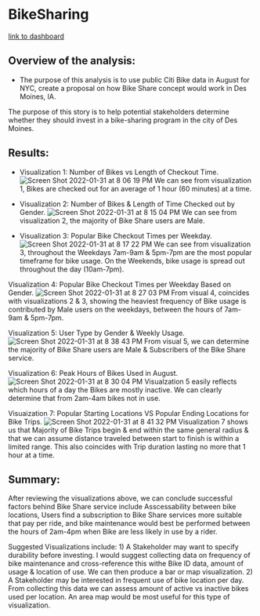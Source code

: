 # BikeSharing

[link to dashboard](https://public.tableau.com/views/BikeSharingChallenge_16436038675530/CheckoutTimesforUsers?:language=en-US&:display_count=n&:origin=viz_share_link)

## Overview of the analysis: 
* The purpose of this analysis is to use public Citi Bike data in August for NYC, create a proposal on how Bike Share concept would work in Des Moines, IA.

The purpose of this story is to help potential stakeholders determine whether they should invest in a bike-sharing program in the city of Des Moines.

## Results: 
* Visualization 1: Number of Bikes vs Length of Checkout Time. 
![Screen Shot 2022-01-31 at 8 06 19 PM](https://user-images.githubusercontent.com/91990957/151898070-36b8ff93-762a-4cdb-98b3-93f2423a727d.png)
We can see from visualization 1, Bikes are checked out for an average of 1 hour (60 minutes) at a time. 

* Visualization 2: Number of Bikes & Length of Time Checked out by Gender.
![Screen Shot 2022-01-31 at 8 15 04 PM](https://user-images.githubusercontent.com/91990957/151898859-7d3e8483-7a73-44f8-a28f-163da6a01bdc.png)
We can see from visualization 2, the majority of Bike Share users are Male. 

* Visualization 3: Popular Bike Checkout Times per Weekday.
![Screen Shot 2022-01-31 at 8 17 22 PM](https://user-images.githubusercontent.com/91990957/151899044-b0e86552-bf19-4861-95e0-5222dfb0a15d.png)
We can see from visualization 3, throughout the Weekdays 7am-9am & 5pm-7pm are the most popular timeframe for bike usage. On the Weekends, bike usage is spread out throughout the day (10am-7pm).

Visualization 4: Popular Bike Checkout Times per Weekday Based on Gender. 
![Screen Shot 2022-01-31 at 8 27 03 PM](https://user-images.githubusercontent.com/91990957/151899752-7fbfc7b7-0493-42db-aee8-1aff6882a0c4.png)
From visual 4, coincides with visualizations 2 & 3, showing the heaviest frequency of Bike usage is contributed by Male users on the weekdays, between the hours of 7am-9am & 5pm-7pm.

Visualization 5: User Type by Gender & Weekly Usage. 
![Screen Shot 2022-01-31 at 8 38 43 PM](https://user-images.githubusercontent.com/91990957/151900663-9ab42e0e-b960-4660-a9cf-8581bb9330cd.png)
From visual 5, we can determine the majority of Bike Share users are Male & Subscribers of the Bike Share service. 

Visualization 6: Peak Hours of Bikes Used in August.
![Screen Shot 2022-01-31 at 8 30 04 PM](https://user-images.githubusercontent.com/91990957/151899976-cfed556c-f31d-460f-b7dd-0a46311571ba.png)
Visualzation 5 easily reflects which hours of a day the Bikes are mostly inactive. We can clearly determine that from 2am-4am bikes not in use. 

Visuaization 7: Popular Starting Locations VS Popular Ending Locations for Bike Trips. 
![Screen Shot 2022-01-31 at 8 41 32 PM](https://user-images.githubusercontent.com/91990957/151900880-f5d84879-16ed-41cf-aba5-2f4592bf5ffc.png)
Visualization 7 shows us that Majority of Bike Trips begin & end within the same general radius & that we can assume distance traveled between start to finish is within a limited range. This also coincides with Trip duration lasting no more that 1 hour at a time. 

## Summary: 
  After reviewing the visualizations above, we can conclude successful factors behind Bike Share service include Asscessability between bike locations, Users find a subscription to Bike Share services more suitable that pay per ride, and bike maintenance would best be performed between the hours of 2am-4pm when Bike are less likely in use by a rider. 

  Suggested Visualizations include: 
    1) A Stakeholder may want to specify durability before investing. I would suggest collecting data on frequency of bike maintenance and cross-reference this withe Bike ID data, amount of usage & location of use. We can then produce a bar or map visualization. 
    2) A Stakeholder may be interested in frequent use of bike location per day. From collecting this data we can assess amount of active vs inactive bikes used per location. An area map would be most useful for this type of visualization.
